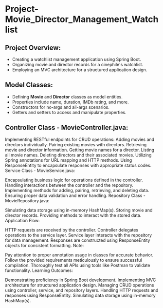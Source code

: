 # Project-Movie_Director_Management_Watchlist

## Project Overview:

* Creating a watchlist management application using Spring Boot.  <br>
* Organizing movie and director records for a cinephile's watchlist.  <br>
* Employing an MVC architecture for a structured application design. <br>

## Model Classes:

* Defining **Movie** and **Director** classes as model entities. <br>
* Properties include name, duration, IMDb rating, and more. <br>
* Constructors for no-args and all-args scenarios.<br>
* Getters and setters to access and manipulate properties.<br>
  
## Controller Class - MovieController.java:

Implementing RESTful endpoints for CRUD operations:
Adding movies and directors individually.
Pairing existing movies with directors.
Retrieving movie and director information.
Getting movie names for a director.
Listing all movie names.
Deleting directors and their associated movies.
Utilizing Spring annotations for URL mapping and HTTP methods.
Using ResponseEntity to encapsulate responses with appropriate status codes.
Service Class - MovieService.java:

Encapsulating business logic for operations defined in the controller.
Handling interactions between the controller and the repository.
Implementing methods for adding, pairing, retrieving, and deleting data.
Ensuring proper data validation and error handling.
Repository Class - MovieRepository.java:

Simulating data storage using in-memory HashMap(s).
Storing movie and director records.
Providing methods to interact with the stored data.
Application Flow:

HTTP requests are received by the controller.
Controller delegates operations to the service layer.
Service layer interacts with the repository for data management.
Responses are constructed using ResponseEntity objects for consistent formatting.
Note:

Pay attention to proper annotation usage in classes for accurate behavior.
Follow the provided requirements meticulously to ensure successful compilation.
Thoroughly test all APIs using tools like Postman to validate functionality.
Learning Outcomes:

Demonstrating proficiency in Spring Boot development.
Implementing MVC architecture for structured application design.
Managing CRUD operations using controller, service, and repository layers.
Handling HTTP requests and responses using ResponseEntity.
Simulating data storage using in-memory HashMap(s).
